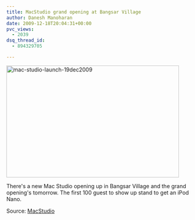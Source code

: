 ```yaml
---
title: MacStudio grand opening at Bangsar Village
author: Danesh Manoharan
date: 2009-12-18T20:04:31+00:00
pvc_views:
  - 2039
dsq_thread_id:
  - 894329705

---
```

[<img loading="lazy" class="alignnone size-medium wp-image-1907" title="mac-studio-launch-19dec2009" src="/wp-content/uploads/2009/12/mac-studio-launch-19dec2009-450x293.png" alt="mac-studio-launch-19dec2009" width="450" height="293" srcset="/wp-content/uploads/2009/12/mac-studio-launch-19dec2009-450x293.png 450w, /wp-content/uploads/2009/12/mac-studio-launch-19dec2009-1024x667.png 1024w, /wp-content/uploads/2009/12/mac-studio-launch-19dec2009.png 1030w" sizes="(max-width: 450px) 100vw, 450px" />][1]

There's a new Mac Studio opening up in Bangsar Village and the grand opening's tomorrow. The first 100 guest to show up stand to get an iPod Nano.

Source: [MacStudio][1]

 [1]: http://www.discoveryweek.com.my/macstudio/